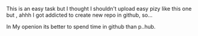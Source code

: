 This is an easy task but I thought I shouldn't upload easy pizy like this one but , ahhh
I got addicted to create new repo in github, so...

In My openion its better to spend time in github than p..hub.

